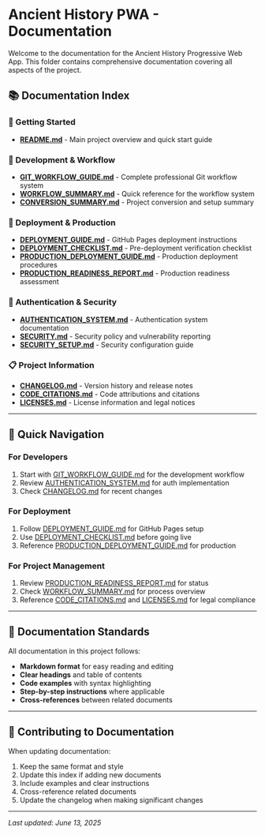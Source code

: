 # Ancient History PWA - Documentation

Welcome to the documentation for the Ancient History Progressive Web App. This folder contains comprehensive documentation covering all aspects of the project.

## 📚 Documentation Index

### 🚀 Getting Started
- **[README.md](../README.md)** - Main project overview and quick start guide

### 🔧 Development & Workflow
- **[GIT_WORKFLOW_GUIDE.md](GIT_WORKFLOW_GUIDE.md)** - Complete professional Git workflow system
- **[WORKFLOW_SUMMARY.md](WORKFLOW_SUMMARY.md)** - Quick reference for the workflow system
- **[CONVERSION_SUMMARY.md](CONVERSION_SUMMARY.md)** - Project conversion and setup summary

### 🚢 Deployment & Production
- **[DEPLOYMENT_GUIDE.md](DEPLOYMENT_GUIDE.md)** - GitHub Pages deployment instructions
- **[DEPLOYMENT_CHECKLIST.md](DEPLOYMENT_CHECKLIST.md)** - Pre-deployment verification checklist
- **[PRODUCTION_DEPLOYMENT_GUIDE.md](PRODUCTION_DEPLOYMENT_GUIDE.md)** - Production deployment procedures
- **[PRODUCTION_READINESS_REPORT.md](PRODUCTION_READINESS_REPORT.md)** - Production readiness assessment

### 🔐 Authentication & Security
- **[AUTHENTICATION_SYSTEM.md](AUTHENTICATION_SYSTEM.md)** - Authentication system documentation
- **[SECURITY.md](SECURITY.md)** - Security policy and vulnerability reporting
- **[SECURITY_SETUP.md](SECURITY_SETUP.md)** - Security configuration guide

### 📋 Project Information
- **[CHANGELOG.md](CHANGELOG.md)** - Version history and release notes
- **[CODE_CITATIONS.md](CODE_CITATIONS.md)** - Code attributions and citations
- **[LICENSES.md](LICENSES.md)** - License information and legal notices

---

## 🎯 Quick Navigation

### For Developers
1. Start with [GIT_WORKFLOW_GUIDE.md](GIT_WORKFLOW_GUIDE.md) for the development workflow
2. Review [AUTHENTICATION_SYSTEM.md](AUTHENTICATION_SYSTEM.md) for auth implementation
3. Check [CHANGELOG.md](CHANGELOG.md) for recent changes

### For Deployment
1. Follow [DEPLOYMENT_GUIDE.md](DEPLOYMENT_GUIDE.md) for GitHub Pages setup
2. Use [DEPLOYMENT_CHECKLIST.md](DEPLOYMENT_CHECKLIST.md) before going live
3. Reference [PRODUCTION_DEPLOYMENT_GUIDE.md](PRODUCTION_DEPLOYMENT_GUIDE.md) for production

### For Project Management
1. Review [PRODUCTION_READINESS_REPORT.md](PRODUCTION_READINESS_REPORT.md) for status
2. Check [WORKFLOW_SUMMARY.md](WORKFLOW_SUMMARY.md) for process overview
3. Reference [CODE_CITATIONS.md](CODE_CITATIONS.md) and [LICENSES.md](LICENSES.md) for legal compliance

---

## 📝 Documentation Standards

All documentation in this project follows:
- **Markdown format** for easy reading and editing
- **Clear headings** and table of contents
- **Code examples** with syntax highlighting
- **Step-by-step instructions** where applicable
- **Cross-references** between related documents

---

## 🤝 Contributing to Documentation

When updating documentation:
1. Keep the same format and style
2. Update this index if adding new documents
3. Include examples and clear instructions
4. Cross-reference related documents
5. Update the changelog when making significant changes

---

*Last updated: June 13, 2025*
